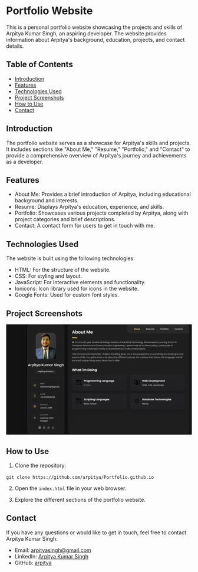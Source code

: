 # Portfolio Website

This is a personal portfolio website showcasing the projects and skills of Arpitya Kumar Singh, an aspiring developer. The website provides information about Arpitya's background, education, projects, and contact details.

## Table of Contents

- [Introduction](#introduction)
- [Features](#features)
- [Technologies Used](#technologies-used)
- [Project Screenshots](#project-screenshots)
- [How to Use](#how-to-use)
- [Contact](#contact)

## Introduction

The portfolio website serves as a showcase for Arpitya's skills and projects. It includes sections like "About Me," "Resume," "Portfolio," and "Contact" to provide a comprehensive overview of Arpitya's journey and achievements as a developer.

## Features

- About Me: Provides a brief introduction of Arpitya, including educational background and interests.
- Resume: Displays Arpitya's education, experience, and skills.
- Portfolio: Showcases various projects completed by Arpitya, along with project categories and brief descriptions.
- Contact: A contact form for users to get in touch with me.

## Technologies Used

The website is built using the following technologies:

- HTML: For the structure of the website.
- CSS: For styling and layout.
- JavaScript: For interactive elements and functionality.
- Ionicons: Icon library used for icons in the website.
- Google Fonts: Used for custom font styles.

## Project Screenshots

![Screenshot 1](.\assets\images\Screenshot.png)

## How to Use

1. Clone the repository:

```git clone https://github.com/arpitya/Portfolio.github.io```


2. Open the `index.html` file in your web browser.

3. Explore the different sections of the portfolio website.

## Contact

If you have any questions or would like to get in touch, feel free to contact Arpitya Kumar Singh:

- Email: arpityasingh@gmail.com
- LinkedIn: [Arpitya Kumar Singh](https://www.linkedin.com/in/arpitya-singh-239457215/)
- GitHub: [arpitya](https://github.com/arpitya)

